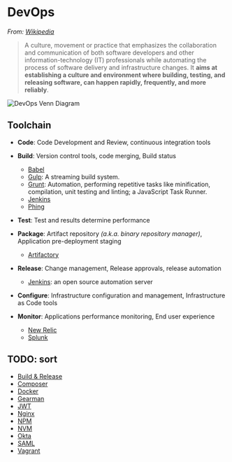 # DevOps

*From: [Wikipedia](https://en.wikipedia.org/wiki/DevOps)*

> A culture, movement or practice that emphasizes the collaboration and communication of both software developers and other information-technology (IT) professionals while automating the process of software delivery and infrastructure changes. It **aims at establishing a culture and environment where building, testing, and releasing software, can happen rapidly, frequently, and more reliably**.

![DevOps Venn Diagram](https://upload.wikimedia.org/wikipedia/commons/b/b5/Devops.svg)

## Toolchain

-   **Code**: Code Development and Review, continuous integration tools

-   **Build**: Version control tools, code merging, Build status

    -   [Babel]()
    -   [Gulp](dev_ops/gulp.md): A streaming build system.
    -   [Grunt](): Automation, performing repetitive tasks like minification, compilation, unit testing and linting; a JavaScript Task Runner.
    -   [Jenkins](./jenkins.md)
    -   [Phing](dev_ops/phing.md)

-   **Test**: Test and results determine performance

-   **Package**: Artifact repository *(a.k.a. binary repository manager)*, Application pre-deployment staging

    -   [Artifactory]()

-   **Release**: Change management, Release approvals, release automation

    -   [Jenkins](./jenkins.md): an open source automation server

-   **Configure**: Infrastructure configuration and management, Infrastructure as Code tools

-   **Monitor**: Applications performance monitoring, End user experience

    -   [New Relic]()
    -   [Splunk]()

## TODO: sort

-   [Build & Release](dev_ops/build_and_release.md)
-   [Composer](dev_ops/composer.md)
-   [Docker](dev_ops/docker.md)
-   [Gearman](dev_ops/gearman.md)
-   [JWT](dev_ops/jwt.md)
-   [Nginx]()
-   [NPM](dev_ops/npm.md)
-   [NVM](dev_ops/nvm.md)
-   [Okta]()
-   [SAML]()
-   [Vagrant]()
